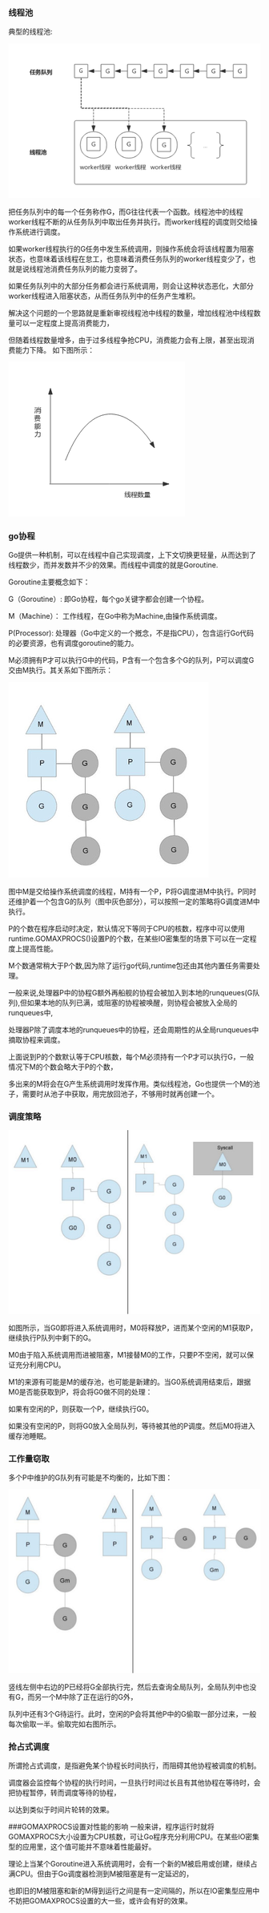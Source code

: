 ### 线程池
典型的线程池:

![img.png](../../resource/img.png)

把任务队列中的每一个任务称作G，而G往往代表一个函数。线程池中的线程worker线程不断的从任务队列中取出任务并执行。而worker线程的调度则交给操作系统进行调度。

如果worker线程执行的G任务中发生系统调用，则操作系统会将该线程置为阻塞状态，也意味着该线程在怠工，也意味着消费任务队列的worker线程变少了，也就是说线程池消费任务队列的能力变弱了。

如果任务队列中的大部分任务都会进行系统调用，则会让这种状态恶化，大部分worker线程进入阻塞状态，从而任务队列中的任务产生堆积。

解决这个问题的一个思路就是重新审视线程池中线程的数量，增加线程池中线程数量可以一定程度上提高消费能力，

但随着线程数量增多，由于过多线程争抢CPU，消费能力会有上限，甚至出现消费能力下降。 如下图所示：

![img_1.png](../../resource/img_1.png)

### go协程 

Go提供一种机制，可以在线程中自己实现调度，上下文切换更轻量，从而达到了线程数少，而并发数并不少的效果。而线程中调度的就是Goroutine.

Goroutine主要概念如下：

G（Goroutine）: 即Go协程，每个go关键字都会创建一个协程。

M（Machine）： 工作线程，在Go中称为Machine,由操作系统调度。

P(Processor): 处理器（Go中定义的一个摡念，不是指CPU），包含运行Go代码的必要资源，也有调度goroutine的能力。

M必须拥有P才可以执行G中的代码，P含有一个包含多个G的队列，P可以调度G交由M执行。其关系如下图所示：

![img_2.png](../../resource/img_2.png)

图中M是交给操作系统调度的线程，M持有一个P，P将G调度进M中执行。P同时还维护着一个包含G的队列（图中灰色部分），可以按照一定的策略将G调度进M中执行。

P的个数在程序启动时决定，默认情况下等同于CPU的核数，程序中可以使用runtime.GOMAXPROCS()设置P的个数，在某些IO密集型的场景下可以在一定程度上提高性能。

M个数通常稍大于P个数,因为除了运行go代码,runtime包还由其他内置任务需要处理。

一般来说,处理器P中的协程G额外再船舰的协程会被加入到本地的runqueues(G队列),但如果本地的队列已满，或阻塞的协程被唤醒，则协程会被放入全局的runqueues中,

处理器P除了调度本地的runqueues中的协程，还会周期性的从全局runqueues中摘取协程来调度。


上面说到P的个数默认等于CPU核数，每个M必须持有一个P才可以执行G，一般情况下M的个数会略大于P的个数，

多出来的M将会在G产生系统调用时发挥作用。类似线程池，Go也提供一个M的池子，需要时从池子中获取，用完放回池子，不够用时就再创建一个。

### 调度策略

![img_3.png](../../resource/img_3.png)

如图所示，当G0即将进入系统调用时，M0将释放P，进而某个空闲的M1获取P，继续执行P队列中剩下的G。

M0由于陷入系统调用而进被阻塞，M1接替M0的工作，只要P不空闲，就可以保证充分利用CPU。

M1的来源有可能是M的缓存池，也可能是新建的。当G0系统调用结束后，跟据M0是否能获取到P，将会将G0做不同的处理：

如果有空闲的P，则获取一个P，继续执行G0。

如果没有空闲的P，则将G0放入全局队列，等待被其他的P调度。然后M0将进入缓存池睡眠。

### 工作量窃取
多个P中维护的G队列有可能是不均衡的，比如下图：

![img_4.png](../../resource/img_4.png)

竖线左侧中右边的P已经将G全部执行完，然后去查询全局队列，全局队列中也没有G，而另一个M中除了正在运行的G外，

队列中还有3个G待运行。此时，空闲的P会将其他P中的G偷取一部分过来，一般每次偷取一半。偷取完如右图所示。

### 抢占式调度

所谓抢占式调度，是指避免某个协程长时间执行，而阻碍其他协程被调度的机制。

调度器会监控每个协程的执行时间，一旦执行时间过长且有其他协程在等待时，会把协程暂停，转而调度等待的协程，

以达到类似于时间片轮转的效果。

###GOMAXPROCS设置对性能的影响
一般来讲，程序运行时就将GOMAXPROCS大小设置为CPU核数，可让Go程序充分利用CPU。在某些IO密集型的应用里，这个值可能并不意味着性能最好。

理论上当某个Goroutine进入系统调用时，会有一个新的M被启用或创建，继续占满CPU。但由于Go调度器检测到M被阻塞是有一定延迟的，

也即旧的M被阻塞和新的M得到运行之间是有一定间隔的，所以在IO密集型应用中不妨把GOMAXPROCS设置的大一些，或许会有好的效果。